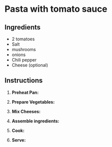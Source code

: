 # Pasta with tomato sauce


## Ingredients

- 2 tomatoes
- Salt
- mushrooms
- onions
- Chili pepper
- Cheese (optional)

## Instructions
1. **Preheat Pan:**

2. **Prepare Vegetables:**

3. **Mix Cheeses:**

4. **Assemble ingredients:**
 
5. **Cook:**

6. **Serve:**
   
